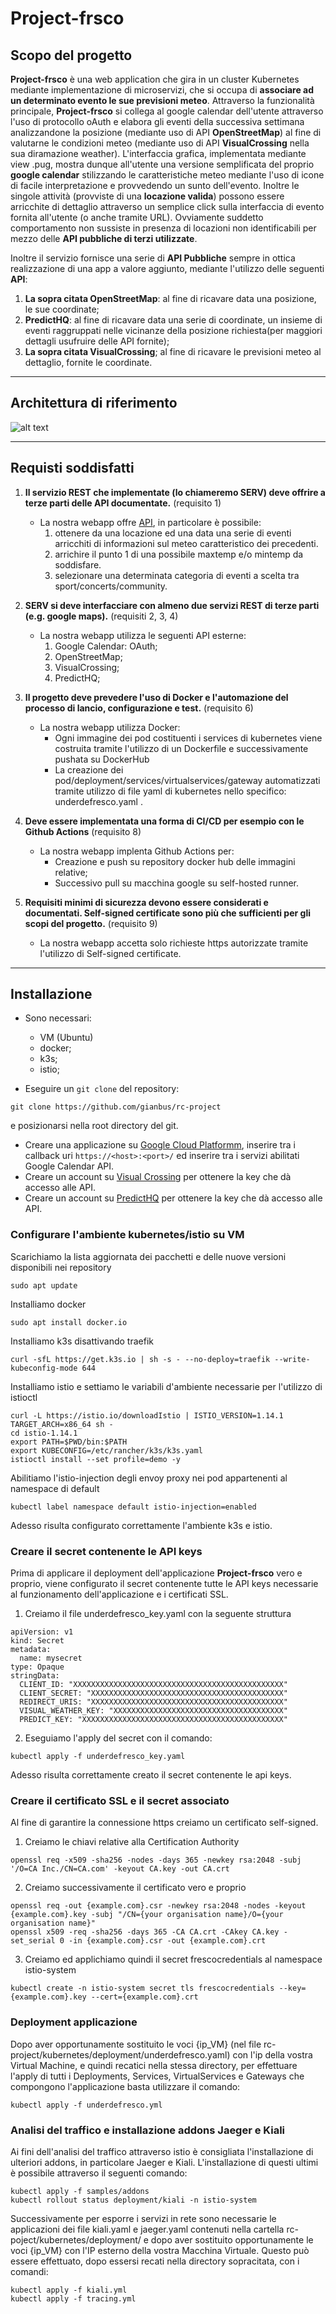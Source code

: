 # Project-frsco



## Scopo del progetto

__Project-frsco__ è una web application che gira in un cluster Kubernetes mediante implementazione di microservizi, che si occupa di __associare ad un determinato evento le sue previsioni meteo__. Attraverso la funzionalità principale, __Project-frsco__ si collega al google calendar dell'utente attraverso l'uso di protocollo oAuth e elabora gli eventi della successiva settimana analizzandone la posizione (mediante uso di API __OpenStreetMap__) al fine di valutarne le condizioni meteo (mediante uso di API __VisualCrossing__ nella sua diramazione weather). L'interfaccia grafica, implementata mediante view .pug, mostra dunque all'utente una versione semplificata del proprio __google calendar__ stilizzando le caratteristiche meteo mediante l'uso di icone di facile interpretazione e provvedendo un sunto dell'evento. Inoltre le singole attività  (provviste di una __locazione valida__) possono essere arricchite di dettaglio attraverso un semplice click sulla interfaccia di evento fornita all'utente (o anche tramite URL). Ovviamente suddetto comportamento non sussiste in presenza di locazioni non identificabili per mezzo delle __API pubbliche di terzi utilizzate__.

Inoltre il servizio fornisce una serie di __API Pubbliche__ sempre in ottica realizzazione di una app a valore aggiunto, mediante l'utilizzo delle seguenti __API__:
 
 1. __La sopra citata OpenStreetMap__: al fine di ricavare data una posizione, le sue coordinate;
 2. __PredictHQ__: al fine di ricavare data una serie di coordinate, un insieme di eventi raggruppati nelle vicinanze della posizione richiesta(per maggiori dettagli usufruire delle API fornite);
 3. __La sopra citata VisualCrossing__; al fine di ricavare le previsioni meteo al dettaglio, fornite le coordinate.
 
---

## Architettura di riferimento

![alt text](./cluster_kubernetes.png)

---

## Requisti soddisfatti 

1. __Il servizio REST che implementate (lo chiameremo SERV) deve offrire a terze parti delle API documentate.__ (requisito 1)
    - La nostra webapp offre [API](), in particolare è possibile:
        1. ottenere da una locazione ed una data una serie di eventi arricchiti di informazioni sul meteo caratteristico dei precedenti.
        2. arrichire il punto 1 di una possibile maxtemp e/o mintemp da soddisfare.
        3. selezionare una determinata categoria di eventi a scelta tra sport/concerts/community.

2. __SERV si deve interfacciare con almeno due servizi REST di terze parti (e.g. google maps).__ (requisiti 2, 3, 4)
    - La nostra webapp utilizza le seguenti API esterne:
        1. Google Calendar: OAuth;
        2. OpenStreetMap;
        3. VisualCrossing;
        4. PredictHQ;



3. __Il progetto deve prevedere l'uso di Docker e l'automazione del processo di lancio, configurazione e test.__ (requisito 6)
    - La nostra webapp utilizza Docker:
        - Ogni immagine dei pod costituenti i services di kubernetes viene costruita tramite l'utilizzo di un Dockerfile e successivamente pushata su DockerHub
        - La creazione dei pod/deployment/services/virtualservices/gateway  automatizzati tramite utilizzo di file yaml di kubernetes nello specifico: underdefresco.yaml .

4. __Deve essere implementata una forma di CI/CD per esempio con le Github Actions__ (requisito 8)
    - La nostra webapp implenta Github Actions per:
        - Creazione e push su repository docker hub delle immagini relative;
        - Successivo pull su macchina google su self-hosted runner.
6. __Requisiti minimi di sicurezza devono essere considerati e documentati. Self-signed certificate sono più che sufficienti per gli scopi del progetto.__ (requisito 9)
    - La nostra webapp accetta solo richieste https autorizzate tramite l'utilizzo di Self-signed certificate.

---

## Installazione

- Sono necessari:
    - VM (Ubuntu)
    - docker;
    - k3s;
    - istio;
    

- Eseguire un `git clone` del repository:

```
git clone https://github.com/gianbus/rc-project
```

e posizionarsi nella root directory del git.


- Creare una applicazione su [Google Cloud Platformm](https://console.cloud.google.com), inserire tra i callback uri `https://<host>:<port>/`  ed inserire tra i servizi abilitati Google Calendar API.
- Creare un account su [Visual Crossing](https://www.visualcrossing.com/weather-api) per ottenere la key che dà accesso alle API.
- Creare un account su [PredictHQ](https://www.predicthq.com/apis) per ottenere la key che dà accesso alle API.



### Configurare l'ambiente kubernetes/istio su VM

Scarichiamo la lista aggiornata dei pacchetti e delle nuove versioni disponibili nei repository
```
sudo apt update
```
Installiamo docker
```
sudo apt install docker.io
```

Installiamo k3s disattivando traefik
```
curl -sfL https://get.k3s.io | sh -s - --no-deploy=traefik --write-kubeconfig-mode 644
```

Installiamo istio e settiamo le variabili d'ambiente necessarie per l'utilizzo di istioctl
```
curl -L https://istio.io/downloadIstio | ISTIO_VERSION=1.14.1 TARGET_ARCH=x86_64 sh -
cd istio-1.14.1
export PATH=$PWD/bin:$PATH
export KUBECONFIG=/etc/rancher/k3s/k3s.yaml
istioctl install --set profile=demo -y
```

Abilitiamo l'istio-injection degli envoy proxy nei pod appartenenti al namespace di default
```
kubectl label namespace default istio-injection=enabled
```
Adesso risulta configurato correttamente l'ambiente k3s e istio.

### Creare il secret contenente le API keys
Prima di applicare il deployment dell'applicazione __Project-frsco__ vero e proprio, viene configurato il secret contenente tutte le API keys necessarie al funzionamento dell'applicazione e i certificati SSL.

1. Creiamo il file underdefresco_key.yaml con la seguente struttura
```
apiVersion: v1
kind: Secret
metadata:
  name: mysecret
type: Opaque
stringData:
  CLIENT_ID: "XXXXXXXXXXXXXXXXXXXXXXXXXXXXXXXXXXXXXXXXXXXXXXX"
  CLIENT_SECRET: "XXXXXXXXXXXXXXXXXXXXXXXXXXXXXXXXXXXXXXXXXXX"
  REDIRECT_URIS: "XXXXXXXXXXXXXXXXXXXXXXXXXXXXXXXXXXXXXXXXXXX"
  VISUAL_WEATHER_KEY: "XXXXXXXXXXXXXXXXXXXXXXXXXXXXXXXXXXXXXX"
  PREDICT_KEY: "XXXXXXXXXXXXXXXXXXXXXXXXXXXXXXXXXXXXXXXXXXXXX"
```
2. Eseguiamo l'apply del secret con il comando:
```
kubectl apply -f underdefresco_key.yaml
```
Adesso risulta correttamente creato il secret contenente le api keys.

### Creare il certificato SSL e il secret associato
Al fine di garantire la connessione https creiamo un certificato self-signed.
1. Creiamo le chiavi relative alla Certification Authority
```
openssl req -x509 -sha256 -nodes -days 365 -newkey rsa:2048 -subj '/O=CA Inc./CN=CA.com' -keyout CA.key -out CA.crt
```
2. Creiamo successivamente il certificato vero e proprio
```
openssl req -out {example.com}.csr -newkey rsa:2048 -nodes -keyout {example.com}.key -subj "/CN={your organisation name}/O={your organisation name}"
openssl x509 -req -sha256 -days 365 -CA CA.crt -CAkey CA.key -set_serial 0 -in {example.com}.csr -out {example.com}.crt
```
3. Creiamo ed applichiamo quindi il secret frescocredentials al namespace istio-system
```
kubectl create -n istio-system secret tls frescocredentials --key={example.com}.key --cert={example.com}.crt
```

### Deployment applicazione
Dopo aver opportunamente sostituito le voci {ip_VM} (nel file rc-project/kubernetes/deployment/underdefresco.yaml) con l'ip della vostra Virtual Machine, e quindi recatici nella stessa directory, per effettuare l'apply di tutti i Deployments, Services, VirtualServices e Gateways che compongono l'applicazione basta utilizzare il comando:
```
kubectl apply -f underdefresco.yml
```

### Analisi del traffico e installazione addons Jaeger e Kiali
Ai fini dell'analisi del traffico attraverso istio è consigliata l'installazione di ulteriori addons, in particolare Jaeger e Kiali.
L'installazione di questi ultimi è possibile attraverso il seguenti comando:
```
kubectl apply -f samples/addons
kubectl rollout status deployment/kiali -n istio-system
```
Successivamente per esporre i servizi in rete sono necessarie le applicazioni dei file kiali.yaml e jaeger.yaml contenuti nella cartella rc-poject/kubernetes/deployment/ e dopo aver sostituito opportunamente le voci {ip_VM} con l'IP esterno della vostra Macchina Virtuale.
Questo può essere effettuato, dopo essersi recati nella directory sopracitata, con i comandi:
```
kubectl apply -f kiali.yml
kubectl apply -f tracing.yml
```

